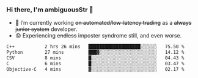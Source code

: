 ### Hi there, I'm ambiguou~~s~~Str 👋

<!--
**ambiguoustexture/ambiguoustexture** is a ✨ _special_ ✨ repository because its `README.md` (this file) appears on your GitHub profile.

Here are some ideas to get you started:
-->
- 🔭 I’m currently working ~~on automated/low-latency trading~~ as a ~~always junior system~~ developer.
- :worried: Experiencing ~~endless~~ imposter syndrome still, and even worse.

<!--START_SECTION:waka-->

```txt
C++           2 hrs 26 mins   ███████████████████░░░░░░   75.50 %
Python        27 mins         ███▓░░░░░░░░░░░░░░░░░░░░░   14.12 %
CSV           8 mins          █░░░░░░░░░░░░░░░░░░░░░░░░   04.43 %
C             6 mins          █░░░░░░░░░░░░░░░░░░░░░░░░   03.47 %
Objective-C   4 mins          ▓░░░░░░░░░░░░░░░░░░░░░░░░   02.17 %
```

<!--END_SECTION:waka-->
